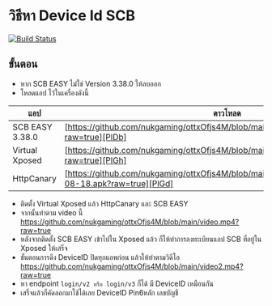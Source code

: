 # วิธีหา Device Id SCB


[![Build Status](https://travis-ci.org/joemccann/dillinger.svg?branch=master)](https://travis-ci.org/joemccann/dillinger)


## ขั้นตอน

- หาก SCB EASY ไม่ใช่ Version 3.38.0 ให้ลบออก
- โหลดแอป  ไว้ในเครื่องดังนี้

| แอป | ดาวโหลด |
| ------ | ------ |
| SCB EASY 3.38.0  | [https://github.com/nukgaming/ottxOfjs4M/blob/main/scb-easy_3.38.04219.apk?raw=true][PlDb] |
| Virtual Xposed | [https://github.com/nukgaming/ottxOfjs4M/blob/main/VirtualXposed_0.20.3.apk?raw=true][PlGh] |
| HttpCanary | [https://github.com/nukgaming/ottxOfjs4M/blob/main/com.guoshi.httpcanary_2020-08-18.apk?raw=true][PlGd] |

- ติดตั้ง Virtual Xposed แล้ว HttpCanary และ SCB EASY
- จากนั้นทำตาม video นี้ https://github.com/nukgaming/ottxOfjs4M/blob/main/video.mp4?raw=true
- หลังจากติดตั้ง SCB EASY เข้าไปใน Xposed แล้ว ก็ให้ทำการลงทะเบียนแอป SCB ที่อยู่ใน Xposed ให้เสร็จ
- ขั้นตอนการดึง DeviceID ปิดทุกแอพก่อน แล้วให้ทำตามวิดีโอ https://github.com/nukgaming/ottxOfjs4M/blob/main/video2.mp4?raw=true
- หา endpoint ```login/v2 หรือ login/v3``` ก็ได้ มี DeviceID เหมือนกัน
- เสร็จแล้วก็คัดลอกมาใช้ได้เลย DeviceID Pin6หลัก เลขบัญชี
